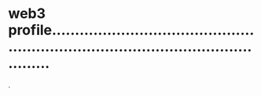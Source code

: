# web3 profile..........................................................................................................
.
